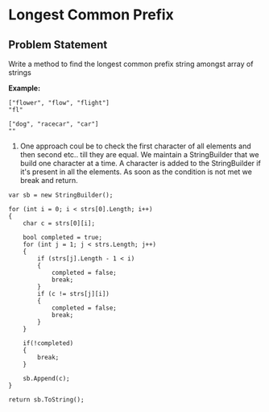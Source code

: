 # Longest Common Prefix

## Problem Statement

Write a method to find the longest common prefix string amongst array of strings

**Example:**<br/>
```
["flower", "flow", "flight"]
"fl"

["dog", "racecar", "car"]
""
```

1. One approach coul be to check the first character of all elements and then second etc.. till they are equal. We maintain a StringBuilder that we build one character at a time. A character is added to the StringBuilder if it's present in all the elements. As soon as the condition is not met we break and return.
```
var sb = new StringBuilder();

for (int i = 0; i < strs[0].Length; i++)
{
    char c = strs[0][i];

    bool completed = true;
    for (int j = 1; j < strs.Length; j++)
    {
        if (strs[j].Length - 1 < i)
        {
            completed = false;
            break;
        }
        if (c != strs[j][i])
        {
            completed = false;
            break;
        }
    }

    if(!completed)
    {
        break;
    }

    sb.Append(c);
}

return sb.ToString();
```